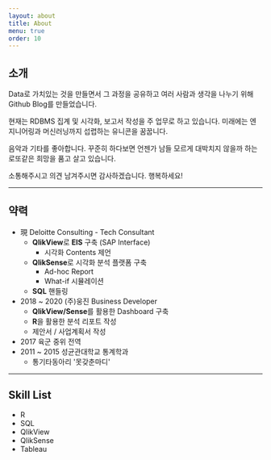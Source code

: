 ```yaml
---
layout: about
title: About
menu: true
order: 10
---
```



## 소개

Data로 가치있는 것을 만들면서 그 과정을 공유하고 여러 사람과 생각을 나누기 위해 Github Blog를 만들었습니다.

현재는 RDBMS 집계 및 시각화, 보고서 작성을 주 업무로 하고 있습니다. 미래에는 엔지니어링과 머신러닝까지 섭렵하는 유니콘을 꿈꿉니다.

음악과 기타를 좋아합니다. 꾸준히 하다보면 언젠가 남들 모르게 대박치지 않을까 하는 로또같은 희망을 품고 살고 있습니다.

소통해주시고 의견 남겨주시면 감사하겠습니다. 행복하세요!

---

## 약력
- 現 Deloitte Consulting - Tech Consultant
    - **QlikView**로 **EIS** 구축 (SAP Interface)
        - 시각화 Contents 제언
    - **QlikSense**로 시각화 분석 플랫폼 구축
        - Ad-hoc Report
        - What-if 시뮬레이션
    - **SQL** 핸들링
- 2018 ~ 2020 (주)웅진 Business Developer
  - **QlikView/Sense**를 활용한 Dashboard 구축
  - **R**을 활용한 분석 리포트 작성
  - 제안서 / 사업계획서 작성
- 2017 육군 중위 전역
- 2011 ~ 2015 성균관대학교 통계학과
    - 통기타동아리 '못갖춘마디'

---

## Skill List

- R
- SQL
- QlikView
- QlikSense
- Tableau